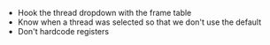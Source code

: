 * Hook the thread dropdown with the frame table 
* Know when a thread was selected so that we don't use the default
* Don't hardcode registers